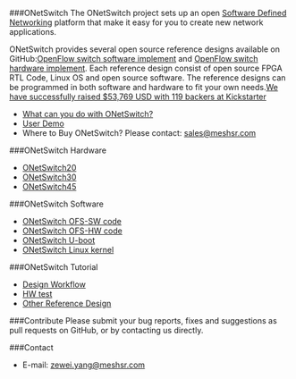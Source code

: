 ###ONetSwitch
The ONetSwitch project sets up an open [Software Defined Networking](https://en.wikipedia.org/wiki/Software-defined_networking) platform that make it easy for you to create new network applications. 

ONetSwitch provides several open source reference designs available on GitHub:[OpenFlow switch software implement](https://github.com/MeshSr/ONetSwitch/wiki/REF-OpenFlowSwitch-SWFT) and [OpenFlow switch hardware implement](https://github.com/MeshSr/ONetSwitch/wiki/REF-OpenFlowSwitch-HWFT). Each reference design consist of open source FPGA RTL Code, Linux OS and open source software. The reference designs can be programmed in both software and hardware to fit your own needs.[We have successfully raised $53,769 USD with 119 backers at Kickstarter](https://www.kickstarter.com/projects/onetswitch/onetswitch-open-source-hardware-for-networking)

* [What can you do with ONetSwitch?](https://www.youtube.com/watch?v=aebKz1YQQfw)
* [User Demo](http://onetswitch.org/project.html)
* Where to Buy ONetSwitch? Please contact: sales@meshsr.com

###ONetSwitch Hardware
* [ONetSwitch20](https://github.com/MeshSr/wiki/wiki/ONetSwitch20)
* [ONetSwitch30](https://github.com/MeshSr/wiki/wiki/ONetSwitch30)
* [ONetSwitch45](https://github.com/MeshSr/wiki/wiki/ONetSwitch45)


###ONetSwitch Software
* [ONetSwitch OFS-SW code](https://github.com/MeshSr/ofs-sw)
* [ONetSwitch OFS-HW code](https://github.com/MeshSr/ofs-hw)
* [ONetSwitch U-boot](https://github.com/MeshSr/u-boot-meshsr)
* [ONetSwitch Linux kernel](https://github.com/MeshSr/linux-meshsr)


###ONetSwitch Tutorial
* [Design Workflow](https://github.com/MeshSr/wiki/wiki/Guide-Workflow)
* [HW test](https://github.com/MeshSr/wiki/wiki/Guide-Getting-Started)
* [Other Reference Design](https://github.com/MeshSr/wiki/wiki/Guide-Reference-Design)

###Contribute
Please submit your bug reports, fixes and suggestions as pull requests on GitHub, or by contacting us directly.

###Contact
* E-mail: zewei.yang@meshsr.com
